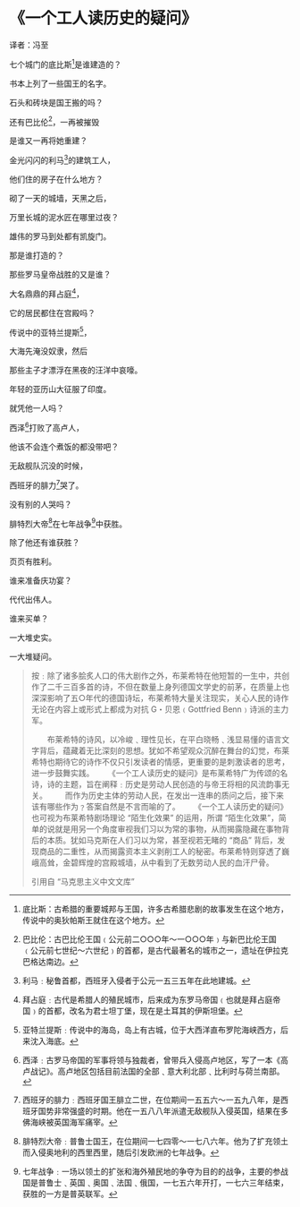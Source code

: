 # 《一个工人读历史的疑问》



译者：冯至


七个城门的底比斯[^1]是谁建造的？

书本上列了一些国王的名字。

石头和砖块是国王搬的吗？

还有巴比伦[^2]，一再被摧毁

是谁又一再将她重建？

金光闪闪的利马[^3]的建筑工人，

他们住的房子在什么地方？

砌了一天的城墙，天黑之后，

万里长城的泥水匠在哪里过夜？

雄伟的罗马到处都有凯旋门。

那是谁打造的？

那些罗马皇帝战胜的又是谁？

大名鼎鼎的拜占庭[^4]，

它的居民都住在宫殿吗？

传说中的亚特兰提斯[^5]，

大海先淹没奴隶，然后

那些主子才漂浮在黑夜的汪洋中哀嚎。

年轻的亚历山大征服了印度。

就凭他一人吗？

西泽[^6]打败了高卢人，

他该不会连个煮饭的都没带吧？

无敌舰队沉没的时候，

西班牙的腓力[^7]哭了。

没有别的人哭吗？

腓特烈大帝[^8]在七年战争[^9]中获胜。

除了他还有谁获胜？

页页有胜利。

谁来准备庆功宴？

代代出伟人。

谁来买单？

一大堆史实。

一大堆疑问。



>按﹕除了诸多脍炙人口的伟大剧作之外，布莱希特在他短暂的一生中，共创作了二千三百多首的诗，不但在数量上身列德国文学史的前茅，在质量上也深深影响了五○年代的德国诗坛，布莱希特大量关注现实，关心人民的诗作无论在内容上或形式上都成为对抗 G・贝恩﹙Gottfried Benn﹚诗派的主力军。
>
>　　布莱希特的诗风，以冷峻﹑理性见长，在平白晓畅﹑浅显易懂的语言文字背后，蕴藏着无比深刻的思想。犹如不希望观众沉醉在舞台的幻觉，布莱希特也期待它的诗作不仅只引发读者的情感，更重要的是刺激读者的思考，进一步鼓舞实践。
>　　《一个工人读历史的疑问》是布莱希特广为传颂的名诗，诗的主题，旨在阐释﹕历史是劳动人民创造的与帝王将相的风流韵事无关。
>　　而作为历史主体的劳动人民，在发出一连串的质问之后，接下来该有哪些作为﹖答案自然是不言而喻的了。
>　　《一个工人读历史的疑问》也可视为布莱希特剧场理论 “陌生化效果” 的运用，所谓 “陌生化效果”，简单的说就是用另一个角度审视我们习以为常的事物，从而揭露隐藏在事物背后的本质。犹如马克斯在人们习以为常，甚至视若无睹的 “商品” 背后，发现商品的二重性，从而揭露资本主义剥削工人的秘密。布莱希特则穿透了巍峨高耸，金碧辉煌的宫殿城墙，从中看到了无数劳动人民的血汗尸骨。
>
>引用自 “马克思主义中文文库”

[^1]: 底比斯：古希腊的重要城邦与王国，许多古希腊悲剧的故事发生在这个地方，传说中的奥狄帕斯王就住在这个地方。
[^2]: 巴比伦：古巴比伦王国﹙公元前二○○○年～一○○○年﹚与新巴比伦王国﹙公元前七世纪～六世纪﹚的首都，是古代最著名的城市之一，遗址在伊拉克巴格达南边。
[^3]: 利马﹕秘鲁首都，西班牙入侵者于公元一五三五年在此地建城。
[^4]: 拜占庭﹕古代是希腊人的殖民城市，后来成为东罗马帝国﹙也就是拜占庭帝国﹚的首都，改名为君士坦丁堡，现在是土耳其的伊斯坦堡。
[^5]: 亚特兰提斯﹕传说中的海岛，岛上有古城，位于大西洋直布罗陀海峡西方，后来沈入海底。
[^6]: 西泽﹕古罗马帝国的军事将领与独裁者，曾带兵入侵高卢地区，写了一本《高卢战记》。高卢地区包括目前法国的全部﹑意大利北部﹑比利时与荷兰南部。
[^7]:西班牙的腓力﹕西班牙国王腓立二世，在位期间一五五六～一五九八年，是西班牙国势非常强盛的时期。他在一五八八年派遣无敌舰队入侵英国，结果在多佛海峡被英国海军痛宰。
[^8]:腓特烈大帝﹕普鲁士国王，在位期间一七四零～一七八六年。他为了扩充领土而入侵奥地利的西里西里，随后引发欧洲的七年战争。
[^9]: 七年战争﹕一场以领土的扩张和海外殖民地的争夺为目的的战争，主要的参战国是普鲁士﹑英国﹑奥国﹑法国﹑俄国，一七五六年开打，一七六三年结束，获胜的一方是普英联军。



